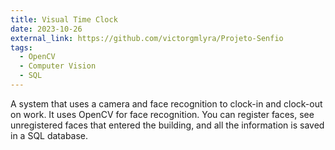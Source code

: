 ```yaml
---
title: Visual Time Clock
date: 2023-10-26
external_link: https://github.com/victorgmlyra/Projeto-Senfio
tags:
  - OpenCV
  - Computer Vision
  - SQL
---
```


A system that uses a camera and face recognition to clock-in and clock-out on work. It uses OpenCV for face recognition. You can register faces, see unregistered faces that entered the building, and all the information is saved in a SQL database.

<!--more-->
